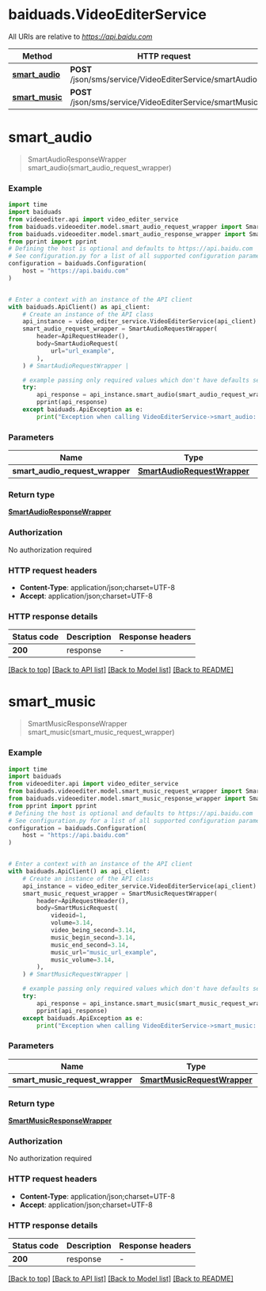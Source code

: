 # baiduads.VideoEditerService

All URIs are relative to *https://api.baidu.com*

Method | HTTP request | Description
------------- | ------------- | -------------
[**smart_audio**](VideoEditerService.md#smart_audio) | **POST** /json/sms/service/VideoEditerService/smartAudio | 
[**smart_music**](VideoEditerService.md#smart_music) | **POST** /json/sms/service/VideoEditerService/smartMusic | 


# **smart_audio**
> SmartAudioResponseWrapper smart_audio(smart_audio_request_wrapper)



### Example


```python
import time
import baiduads
from videoediter.api import video_editer_service
from baiduads.videoediter.model.smart_audio_request_wrapper import SmartAudioRequestWrapper
from baiduads.videoediter.model.smart_audio_response_wrapper import SmartAudioResponseWrapper
from pprint import pprint
# Defining the host is optional and defaults to https://api.baidu.com
# See configuration.py for a list of all supported configuration parameters.
configuration = baiduads.Configuration(
    host = "https://api.baidu.com"
)


# Enter a context with an instance of the API client
with baiduads.ApiClient() as api_client:
    # Create an instance of the API class
    api_instance = video_editer_service.VideoEditerService(api_client)
    smart_audio_request_wrapper = SmartAudioRequestWrapper(
        header=ApiRequestHeader(),
        body=SmartAudioRequest(
            url="url_example",
        ),
    ) # SmartAudioRequestWrapper | 

    # example passing only required values which don't have defaults set
    try:
        api_response = api_instance.smart_audio(smart_audio_request_wrapper)
        pprint(api_response)
    except baiduads.ApiException as e:
        print("Exception when calling VideoEditerService->smart_audio: %s\n" % e)
```


### Parameters

Name | Type | Description  | Notes
------------- | ------------- | ------------- | -------------
 **smart_audio_request_wrapper** | [**SmartAudioRequestWrapper**](SmartAudioRequestWrapper.md)|  |

### Return type

[**SmartAudioResponseWrapper**](SmartAudioResponseWrapper.md)

### Authorization

No authorization required

### HTTP request headers

 - **Content-Type**: application/json;charset=UTF-8
 - **Accept**: application/json;charset=UTF-8


### HTTP response details

| Status code | Description | Response headers |
|-------------|-------------|------------------|
**200** | response |  -  |

[[Back to top]](#) [[Back to API list]](../README.md#documentation-for-api-endpoints) [[Back to Model list]](../README.md#documentation-for-models) [[Back to README]](../README.md)

# **smart_music**
> SmartMusicResponseWrapper smart_music(smart_music_request_wrapper)



### Example


```python
import time
import baiduads
from videoediter.api import video_editer_service
from baiduads.videoediter.model.smart_music_request_wrapper import SmartMusicRequestWrapper
from baiduads.videoediter.model.smart_music_response_wrapper import SmartMusicResponseWrapper
from pprint import pprint
# Defining the host is optional and defaults to https://api.baidu.com
# See configuration.py for a list of all supported configuration parameters.
configuration = baiduads.Configuration(
    host = "https://api.baidu.com"
)


# Enter a context with an instance of the API client
with baiduads.ApiClient() as api_client:
    # Create an instance of the API class
    api_instance = video_editer_service.VideoEditerService(api_client)
    smart_music_request_wrapper = SmartMusicRequestWrapper(
        header=ApiRequestHeader(),
        body=SmartMusicRequest(
            videoid=1,
            volume=3.14,
            video_being_second=3.14,
            music_begin_second=3.14,
            music_end_second=3.14,
            music_url="music_url_example",
            music_volume=3.14,
        ),
    ) # SmartMusicRequestWrapper | 

    # example passing only required values which don't have defaults set
    try:
        api_response = api_instance.smart_music(smart_music_request_wrapper)
        pprint(api_response)
    except baiduads.ApiException as e:
        print("Exception when calling VideoEditerService->smart_music: %s\n" % e)
```


### Parameters

Name | Type | Description  | Notes
------------- | ------------- | ------------- | -------------
 **smart_music_request_wrapper** | [**SmartMusicRequestWrapper**](SmartMusicRequestWrapper.md)|  |

### Return type

[**SmartMusicResponseWrapper**](SmartMusicResponseWrapper.md)

### Authorization

No authorization required

### HTTP request headers

 - **Content-Type**: application/json;charset=UTF-8
 - **Accept**: application/json;charset=UTF-8


### HTTP response details

| Status code | Description | Response headers |
|-------------|-------------|------------------|
**200** | response |  -  |

[[Back to top]](#) [[Back to API list]](../README.md#documentation-for-api-endpoints) [[Back to Model list]](../README.md#documentation-for-models) [[Back to README]](../README.md)

